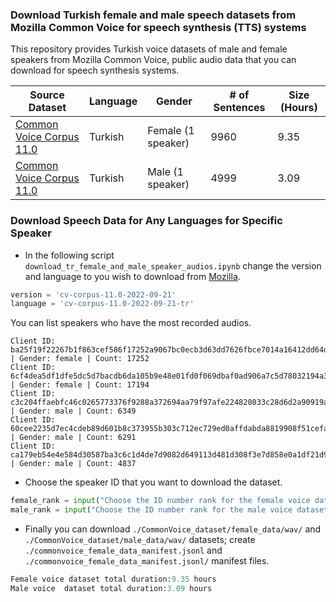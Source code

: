 ### Download Turkish female and male speech datasets from Mozilla Common Voice for speech synthesis (TTS) systems

This repository provides Turkish voice datasets of male and female speakers from Mozilla Common Voice, public audio data that you can download for speech synthesis systems.

Source Dataset | Language | Gender | # of Sentences | Size (Hours) |
 ------- | ------- | ------- | ------- | ------- |  
[Common Voice Corpus 11.0](https://commonvoice.mozilla.org/tr/datasets)| Turkish | Female (1 speaker)| 9960 | 9.35 |
[Common Voice Corpus 11.0](https://commonvoice.mozilla.org/tr/datasets) | Turkish | Male (1 speaker)| 4999 | 3.09 |

### Download Speech Data for Any Languages for Specific Speaker

- In the following script `download_tr_female_and_male_speaker_audios.ipynb` change the version and language to you wish to download from 
[Mozilla](https://commonvoice.mozilla.org/en/datasets).
```python
version = 'cv-corpus-11.0-2022-09-21'
language = 'cv-corpus-11.0-2022-09-21-tr'
```

You can list speakers who have the most recorded audios.
```
Client ID: ba25f19f22267b1f863cef586f17252a9067bc0ecb3d63dd7626fbce7014a16412dd64d5404d34505c0c90635adbc3cb2d830d77291a4db194e5abad91160957 | Gender: female | Count: 17252
Client ID: 6cf4dea5df1dfe5dc5d7bacdb6da105b9e48e01fd0f069dbaf0ad906a7c5d78032194a3a9384e8589b93c58a04a12f676669f4c4501e52cee652f331b72b9205 | Gender: female | Count: 17194
Client ID: c3c204ffaebfc46c0265773376f9288a372694aa79f97afe224828033c28d6d2a90919aaf769bf14105cb4033650e10275760afe250490782eae15c1d1518799 | Gender: male | Count: 6349
Client ID: 60cee2235d7ec4cdeb89d601b8c373955b303c712ec729ed0affdabda8819908f51cefa990163d2bc4ac04c93e6dac2909cca67829211df4a2a17af2507dd50a | Gender: male | Count: 6291
Client ID: ca179eb54e4e584d30587ba3c6c1d4de7d9082d649113d481d308f3e7d858e0a1df21d9591f9c613928b1e122aa7f54535d0f0e0c1380d87d8017844e6e73ea2 | Gender: male | Count: 4837
```

- Choose the speaker ID that you want to download the dataset.
```python
female_rank = input("Choose the ID number rank for the female voice dataset:")
male_rank = input("Choose the ID number rank for the male voice dataset:")
```

- Finally you can download `./CommonVoice_dataset/female_data/wav/` and `./CommonVoice_dataset/male_data/wav/` datasets;
create `./commonvoice_female_data_manifest.jsonl` and `./commonvoice_female_data_manifest.jsonl/` manifest files.

```python
Female voice dataset total duration:9.35 hours
Male voice  dataset total duration:3.09 hours
```

